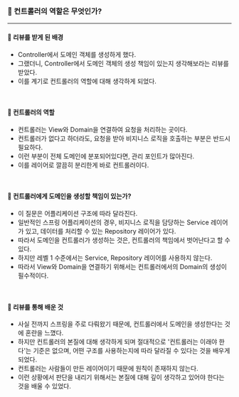 ### 🔶 컨트롤러의 역할은 무엇인가?

---

#### 🔸 리뷰를 받게 된 배경 

- Controller에서 도메인 객체를 생성하게 했다.
- 그랬더니, Controller에서 도메인 객체의 생성 책임이 있는지 생각해보라는 리뷰를 받았다.
- 이를 계기로 컨트롤러의 역할에 대해 생각하게 되었다.

<br>

#### 🔸 컨트롤러의 역할

- 컨트롤러는 View와 Domain을 연결하여 요청을 처리하는 곳이다.
- 컨트롤러가 없다고 하더라도, 요청을 받아 비지니스 로직을 호출하는 부분은 반드시 필요하다.
- 이런 부분이 전체 도메인에 분포되어있다면, 관리 포인트가 많아진다.
- 이를 레이어로 깔끔히 분리한게 바로 컨트롤러이다. 

<br>

#### 🔸 컨트롤러에게 도메인을 생성할 책임이 있는가?
- 이 질문은 어플리케이션 구조에 따라 달라진다.
- 일반적인 스프링 어플리케이션의 경우, 비지니스 로직을 담당하는 Service 레이어가 있고, 데이터를 처리할 수 있는 Repository 레이어가 있다.
- 따라서 도메인을 컨트롤러가 생성하는 것은, 컨트롤러의 책임에서 벗어난다고 할 수 있다.
- 하지만 레벨 1 수준에서는 Service, Repository 레이어를 사용하지 않는다.
- 따라서 View와 Domain을 연결하기 위해서는 컨트롤러에서의 Domain의 생성이 필수적이다.

<br>

#### 🔸 리뷰를 통해 배운 것
- 사실 전까지 스프링을 주로 다뤄왔기 때문에, 컨트롤러에서 도메인을 생성한다는 것에 혼란을 느꼈다.
- 하지만 컨트롤러의 본질에 대해 생각하게 되며 절대적으로 '컨트롤러는 이래야 한다'는 기준은 없으며, 어떤 구조를 사용하는지에 따라 달라질 수 있다는 것을 배우게 되었다.
- 컨트롤러는 사람들이 만든 레이어이기 때문에 원칙이 존재하지 않는다.
- 이런 상황에서 판단을 내리기 위해서는 본질에 대해 깊이 생각하고 있어야 한다는 것을 배울 수 있었다.
